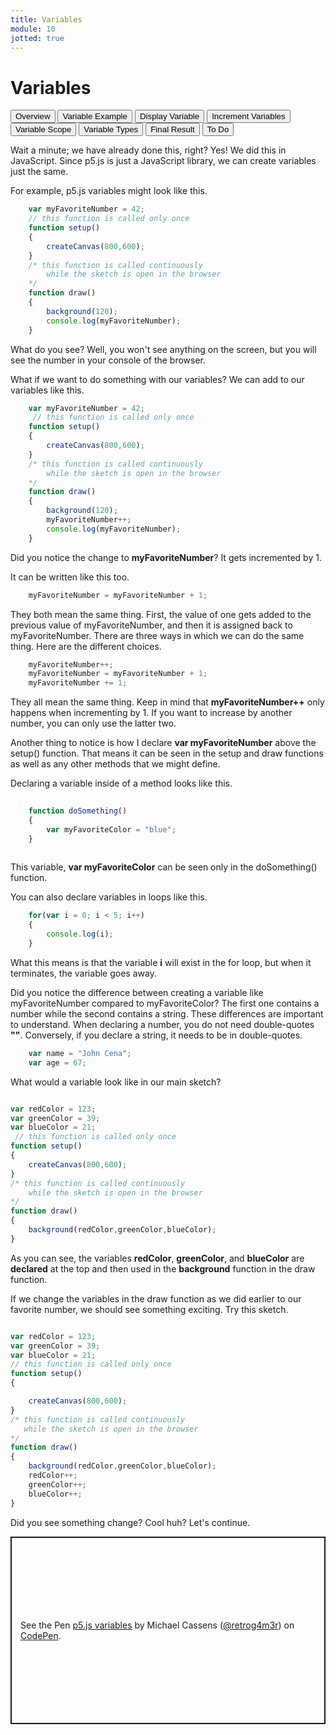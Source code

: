 ```yaml
---
title: Variables
module: 10
jotted: true
---
```


# Variables

<div class="tab">
    <button class="tablinks active" onclick="openTab(event, 'Overview')">Overview</button>
    <button class="tablinks" onclick="openTab(event, 'Example')">Variable Example</button>
    <button class="tablinks" onclick="openTab(event, 'Display')">Display Variable</button>
    <button class="tablinks" onclick="openTab(event, 'Increment')">Increment Variables</button>
    <button class="tablinks" onclick="openTab(event, 'Scope')">Variable Scope</button>
    <button class="tablinks" onclick="openTab(event, 'Type')">Variable Types</button>
    <button class="tablinks" onclick="openTab(event, 'Final')">Final Result</button>
    <button class="tablinks" onclick="openTab(event, 'ToDo')">To Do</button>
</div>
<!-- Tab content -->
<div id="Overview" class="tabcontent" style="display:block">

<div class="tabhtml" markdown="1">

Wait a minute; we have already done this, right?  Yes! We did this in JavaScript.  Since p5.js is just a JavaScript library, we can create variables just the same.

</div>
</div>

<div id="Example" class="tabcontent">

<div class="tabhtml" markdown="1">
For example, p5.js variables might look like this.

```js
    var myFavoriteNumber = 42;
    // this function is called only once
    function setup()
    {
        createCanvas(800,600);
    }
    /* this function is called continuously
        while the sketch is open in the browser
    */
    function draw()
    {
        background(120);
        console.log(myFavoriteNumber);
    }
```

What do you see?  Well, you won't see anything on the screen, but you will see the number in your console of the browser.

</div>
</div>

<div id="Display" class="tabcontent">

<div class="tabhtml" markdown="1">

What if we want to do something with our variables?  We can add to our variables like this.

```js
    var myFavoriteNumber = 42;
     // this function is called only once
    function setup()
    {
        createCanvas(800,600);
    }
    /* this function is called continuously
        while the sketch is open in the browser
    */
    function draw()
    {
        background(120);
        myFavoriteNumber++;
        console.log(myFavoriteNumber);
    }
```

Did you notice the change to **myFavoriteNumber**?  It gets incremented by 1.  

</div>
</div>

<div id="Increment" class="tabcontent">

<div class="tabhtml" markdown="1">


It can be written like this too.

```js
    myFavoriteNumber = myFavoriteNumber + 1;
```

They both mean the same thing. First, the value of one gets added to the previous value of myFavoriteNumber, and then it is assigned back to myFavoriteNumber.  There are three ways in which we can do the same thing. Here are the different choices.

```js
    myFavoriteNumber++;
    myFavoriteNumber = myFavoriteNumber + 1;
    myFavoriteNumber += 1;
```

They all mean the same thing.  Keep in mind that **myFavoriteNumber++** only happens when incrementing by 1.  If you want to increase by another number, you can only use the latter two.

</div>
</div>

<div id="Scope" class="tabcontent">

<div class="tabhtml" markdown="1">

Another thing to notice is how I declare **var myFavoriteNumber** above the setup() function.  That means it can be seen in the setup and draw functions as well as any other methods that we might define.

Declaring a variable inside of a method looks like this.

```js
    
    function doSomething()
    {
        var myFavoriteColor = "blue";
    }
    
```

This variable, **var myFavoriteColor** can be seen only in the doSomething() function.

You can also declare variables in loops like this.

```js
    for(var i = 0; i < 5; i++)
    {
        console.log(i);
    }
```

What this means is that the variable **i** will exist in the for loop, but when it terminates, the variable goes away.

</div>
</div>

<div id="Type" class="tabcontent">

<div class="tabhtml" markdown="1">

Did you notice the difference between creating a variable like myFavoriteNumber compared to myFavoriteColor?  The first one contains a number while the second contains a string.  These differences are important to understand.  When declaring a number, you do not need double-quotes **""**. Conversely, if you declare a string, it needs to be in double-quotes.

```js
    var name = "John Cena";
    var age = 67;
```

</div>
</div>
<div id="Final" class="tabcontent">

<div class="tabhtml" markdown="1">
What would a variable look like in our main sketch?

```js

var redColor = 123;
var greenColor = 39;
var blueColor = 21;
 // this function is called only once
function setup()
{
    createCanvas(800,600);
}
/* this function is called continuously
    while the sketch is open in the browser
*/
function draw()
{
    background(redColor,greenColor,blueColor);
}
```

As you can see, the variables **redColor**, **greenColor**, and **blueColor** are **declared** at the top and then used in the **background** function in the draw function.  

If we change the variables in the draw function as we did earlier to our favorite number, we should see something exciting.  Try this sketch.

```js

var redColor = 123;
var greenColor = 39;
var blueColor = 21;
// this function is called only once
function setup()
{

    createCanvas(800,600);
}
/* this function is called continuously
   while the sketch is open in the browser
*/
function draw()
{
    background(redColor,greenColor,blueColor);
    redColor++;
    greenColor++;
    blueColor++;
}
```

Did you see something change?  Cool huh?  Let's continue.

</div>
</div>

<div id="ToDo" class="tabcontent">

<p class="codepen" data-height="600" data-theme-id="dark" data-default-tab="js,result" data-slug-hash="gOxGGmR" data-editable="true" data-user="retrog4m3r" style="height: 300px; box-sizing: border-box; display: flex; align-items: center; justify-content: center; border: 2px solid; margin: 1em 0; padding: 1em;">
  <span>See the Pen <a href="https://codepen.io/retrog4m3r/pen/gOxGGmR">
  p5.js variables</a> by Michael Cassens (<a href="https://codepen.io/retrog4m3r">@retrog4m3r</a>)
  on <a href="https://codepen.io">CodePen</a>.</span>
</p>
<script async src="https://cpwebassets.codepen.io/assets/embed/ei.js"></script>
</div>